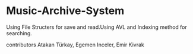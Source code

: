 # Music-Archive-System
Using File Structers for save and read.Using AVL and Indexing method for searching.

contributors Atakan Türkay, Egemen Inceler, Emir Kivrak
